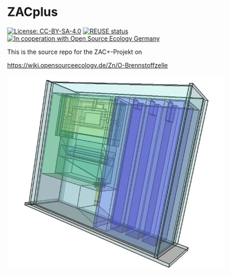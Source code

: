 <!--
SPDX-FileCopyrightText: 2020 Oliver Schlüter <case06@opensourceecology.de>

SPDX-License-Identifier: CC-BY-SA-4.0
-->

# ZACplus

[![License: CC-BY-SA-4.0](
    https://img.shields.io/badge/License-CC--BY--SA--4.0-blue.svg)](
    https://creativecommons.org/licenses/by-sa/4.0/)
[![REUSE status](
    https://api.reuse.software/badge/github.com/case06/ZACplus)](
    https://api.reuse.software/info/github.com/case06/ZACplus)
[![In cooperation with Open Source Ecology Germany](
    https://custom-icon-badges.demolab.com/badge/-OSEG-555555.svg?logo=oseg_logo)](
    https://opensourceecology.de)

This is the source repo for the ZAC+-Projekt on

<https://wiki.opensourceecology.de/Zn/O-Brennstoffzelle>

[![ZACplus V.1.0](
https://raw.githubusercontent.com/case06/ZACplus/master/doc/bom_src/images/toppic.jpg)](
https://raw.githubusercontent.com/case06/ZACplus/master/doc/bom_src/images/toppic.jpg)

